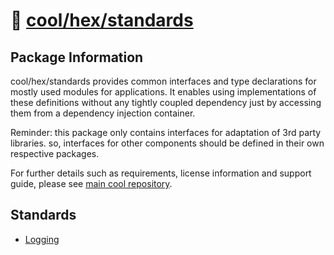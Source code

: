 # 📑 [cool/hex/standards](https://github.com/eser/cool/tree/dev/hex/standards)

## Package Information

cool/hex/standards provides common interfaces and type declarations for mostly
used modules for applications. It enables using implementations of these
definitions without any tightly coupled dependency just by accessing them from a
dependency injection container.

Reminder: this package only contains interfaces for adaptation of 3rd party
libraries. so, interfaces for other components should be defined in their own
respective packages.

For further details such as requirements, license information and support guide,
please see [main cool repository](https://github.com/eser/cool).

## Standards

- [Logging](logging.ts)
